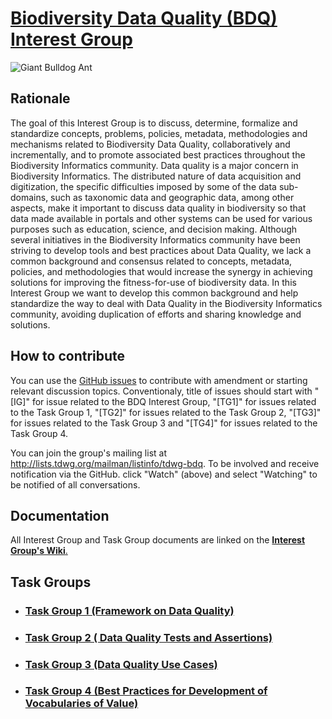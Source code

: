 # [Biodiversity Data Quality (BDQ) Interest Group](https://tdwg.github.io/bdq/)
![Giant Bulldog Ant](https://farm2.staticflickr.com/1844/44189503481_19f768abfb.jpg)
## Rationale

The goal of this Interest Group is to discuss, determine, formalize and standardize concepts, problems, policies, metadata, methodologies and mechanisms related to Biodiversity Data Quality, collaboratively and incrementally, and to promote associated best practices throughout the Biodiversity Informatics community. Data quality is a major concern in Biodiversity Informatics. The distributed nature of data acquisition and digitization, the specific difficulties imposed by some of the data sub-domains, such as taxonomic data and geographic data, among other aspects, make it important to discuss data quality in biodiversity so that data made available in portals and other systems can be used for various purposes such as education, science, and decision making. Although several initiatives in the Biodiversity Informatics community have been striving to develop tools and best practices about Data Quality, we lack a common background and consensus related to concepts, metadata, policies, and methodologies that would increase the synergy in achieving solutions for improving the fitness-for-use of biodiversity data. In this Interest Group we want to develop this common background and help standardize the way to deal with Data Quality in the Biodiversity Informatics community, avoiding duplication of efforts and sharing knowledge and solutions.

## How to contribute

You can use the [GitHub issues](https://github.com/tdwg/bdq/issues) to contribute with amendment or starting relevant discussion topics.
Conventionaly, title of issues should start with "[IG]" for issue related to the BDQ Interest Group, "[TG1]" for issues related to the Task Group 1, "[TG2]" for issues related to the Task Group 2, "[TG3]" for issues related to the Task Group 3 and "[TG4]" for issues related to the Task Group 4.

You can join the group's mailing list at http://lists.tdwg.org/mailman/listinfo/tdwg-bdq. To be involved and receive notification via the GitHub. click "Watch" (above) and select "Watching" to be notified of all conversations.

## Documentation

All Interest Group and Task Group documents are linked on the [**Interest Group's Wiki**.](https://github.com/tdwg/bdq/wiki)

## Task Groups

- ### [Task Group 1 (Framework on Data Quality)](https://tdwg.github.io/bdq/tg1/site)

- ### [Task Group 2 ( Data Quality Tests and Assertions)](https://github.com/tdwg/bdq/blob/master/tg2/README.md)

- ### [Task Group 3 (Data Quality Use Cases)](https://github.com/tdwg/bdq/blob/master/tg3/README.md)

- ### [Task Group 4 (Best Practices for Development of Vocabularies of Value)](https://github.com/tdwg/bdq/blob/master/tg4/README.md)
